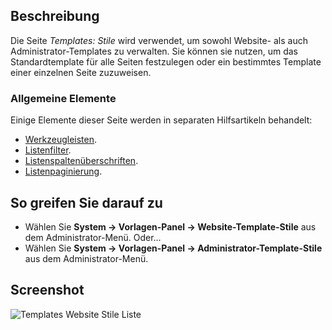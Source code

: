 <!-- Filename: Help4.x:Templates:_Styles / Display title: Templates: Stile -->

## Beschreibung

Die Seite *Templates: Stile* wird verwendet, um sowohl Website- als auch Administrator-Templates zu verwalten. Sie können sie nutzen, um das Standardtemplate für alle Seiten festzulegen oder ein bestimmtes Template einer einzelnen Seite zuzuweisen.

### Allgemeine Elemente

Einige Elemente dieser Seite werden in separaten Hilfsartikeln behandelt:

* [Werkzeugleisten](jdocmanual?article=help/common-elements/toolbars).
* [Listenfilter](jdocmanual?article=help/common-elements/list-filters).
* [Listenspaltenüberschriften](jdocmanual?article=help/common-elements/list-column-headers).
* [Listenpaginierung](jdocmanual?article=help/common-elements/list-pagination).

## So greifen Sie darauf zu

- Wählen Sie **System → Vorlagen-Panel → Website-Template-Stile** aus dem Administrator-Menü. Oder...
- Wählen Sie **System → Vorlagen-Panel → Administrator-Template-Stile** aus dem Administrator-Menü.

## Screenshot

![Templates Website Stile Liste](../../../de/images/templates/templates-site-styles-list.png)
